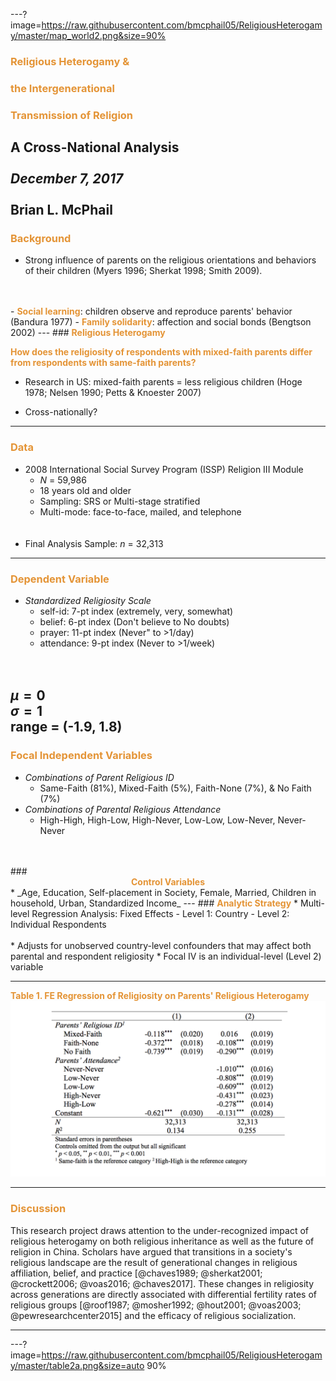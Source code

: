 ---?image=https://raw.githubusercontent.com/bmcphail05/ReligiousHeterogamy/master/map_world2.png&size=90%
### <span style="color:#e49436; font-weight:bold">Religious Heterogamy &</span>
### <span style="color:#e49436; font-weight:bold">the Intergenerational</span>
### <span style="color:#e49436; font-weight:bold">Transmission of Religion</span></span>
**A Cross-National Analysis**
<br>
<br>
_December 7, 2017_
<br>
<br>
**Brian L. McPhail**     
---
### <span style="color:#e49436; font-weight:bold">Background</span>
* Strong influence of parents on the religious orientations and behaviors of their children (Myers 1996; Sherkat 1998; Smith 2009).
<br>
<br>
 - <span style="color:#e49436; font-weight:bold">Social learning</span>: children observe and reproduce parents' behavior (Bandura 1977)
 - <span style="color:#e49436; font-weight:bold">Family solidarity</span>: affection and social bonds (Bengtson 2002)
---
### <span style="color:#e49436; font-weight:bold">Religious Heterogamy</span>

<span style="color:#e49436; font-weight:bold">How does the religiosity of respondents with mixed-faith parents differ from respondents with same-faith parents?</span>

* Research in US: mixed-faith parents = less religious children (Hoge 1978; Nelsen 1990; Petts & Knoester 2007)

* Cross-nationally?


---
### <span style="color:#e49436; font-weight:bold">Data</span>

* 2008 International Social Survey Program (ISSP) Religion III Module
  - _N_ = 59,986
  - 18 years old and older
  - Sampling: SRS or Multi-stage stratified
  - Multi-mode: face-to-face, mailed, and telephone
  <br>
  <br>
* Final Analysis Sample:  _n_ = 32,313
---
### <span style="color:#e49436; font-weight:bold">Dependent Variable</span>
* _Standardized Religiosity Scale_
  - self-id: 7-pt index (extremely, very, somewhat)
  - belief: 6-pt index (Don't believe to No doubts)
  - prayer: 11-pt index (Never" to >1/day)
  - attendance: 9-pt index (Never to >1/week)
  <br>
  <br>
$\mu = 0$  
$\sigma = 1$  
range = (-1.9, 1.8)
---
### <span style="color:#e49436; font-weight:bold">Focal Independent Variables</span>
* _Combinations of Parent Religious ID_  
  - Same-Faith (81%), Mixed-Faith (5%), Faith-None (7%), & No Faith (7%)
* _Combinations of Parental Religious Attendance_  
  - High-High, High-Low, High-Never, Low-Low, Low-Never, Never-Never
<br>
<br>
### <center><span style="color:#e49436; font-weight:bold">Control Variables</span></center>
* _Age, Education, Self-placement in Society, Female, Married, Children in household, Urban, Standardized Income_
---
### <right><span style="color:#e49436; font-weight:bold">Analytic Strategy</span></right>
* Multi-level Regression Analysis: Fixed Effects
  - Level 1: Country
  - Level 2: Individual Respondents
<br>
<br>
* Adjusts for unobserved country-level confounders that may affect both parental and respondent religiosity
* Focal IV is an individual-level (Level 2) variable

---
<span style="color:#e49436; font-weight:bold">Table 1. FE Regression of Religiosity on Parents' Religious Heterogamy</span>
![Table1](table2.png)

---
### <span style="color:#e49436; font-weight:bold">Discussion</span>
This research project draws attention to the under-recognized impact of religious heterogamy on both religious inheritance as well as the future of religion in China. Scholars have argued that transitions in a society's religious landscape are the result of generational changes in religious affiliation, belief, and practice [@chaves1989; @sherkat2001; @crockett2006; @voas2016; @chaves2017]. These changes in religiosity across generations are directly associated with differential fertility rates of religious groups [@roof1987; @mosher1992; @hout2001; @voas2003; @pewresearchcenter2015] and the efficacy of religious socialization.

---
---?image=https://raw.githubusercontent.com/bmcphail05/ReligiousHeterogamy/master/table2a.png&size=auto 90%
